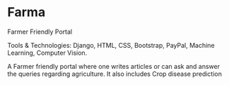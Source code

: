 # Farma
Farmer Friendly Portal

Tools & Technologies: Django, HTML, CSS, Bootstrap, PayPal, Machine Learning, Computer Vision.

A Farmer friendly portal where one writes articles or can ask and answer the queries regarding agriculture. It also includes Crop disease prediction	

